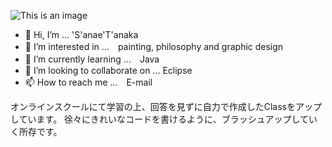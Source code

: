 ![This is an image](https://static.wixstatic.com/media/2c8f68_38ec876261f24fc68fde735072b94d83~mv2.png/v1/fill/w_203,h_152,al_c,usm_0.66_1.00_0.01,enc_auto/20201018.png)


- 👋 Hi, I’m ... 'S'anae'T'anaka 
- 👀 I’m interested in ...　painting, philosophy and graphic design
- 🌱 I’m currently learning ...　Java
- 💞️ I’m looking to collaborate on ... Eclipse
- 📫 How to reach me ...　E-mail

オンラインスクールにて学習の上、回答を見ずに自力で作成したClassをアップしています。
徐々にきれいなコードを書けるように、ブラッシュアップしていく所存です。

<!---
neonatts/neonatts is a ✨ special ✨ repository because its `README.md` (this file) appears on your GitHub profile.
You can click the Preview link to take a look at your changes.
--->
